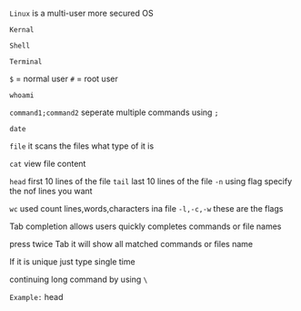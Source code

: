 `Linux` is a multi-user more secured OS

`Kernal`

`Shell`

`Terminal`

`$` = normal user
`#` = root user


`whoami`

`command1;command2` seperate multiple commands using `;`

`date`

`file` it scans the files what type of it is

`cat` view file content

`head` first 10 lines of the file
`tail` last 10 lines of the file
`-n` using flag specify the nof lines you want

`wc` used count lines,words,characters ina file
`-l,-c,-w` these are the flags

Tab completion allows users quickly completes commands or file names

press twice Tab it will show all matched commands or files name

If it is unique just type single time

continuing long command by using `\`

`Example:`
head